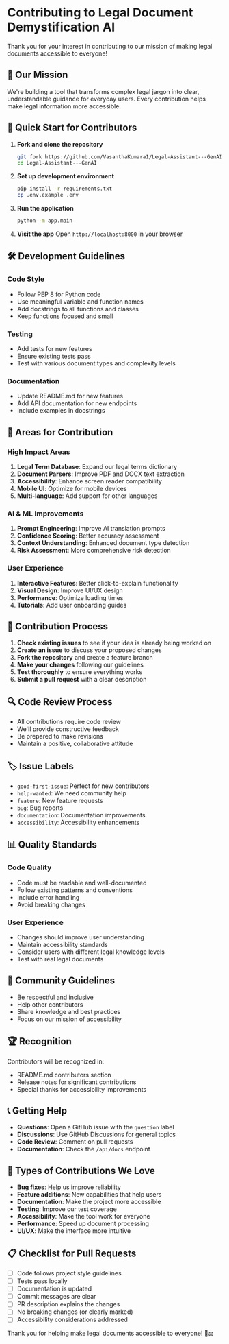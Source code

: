 # Contributing to Legal Document Demystification AI

Thank you for your interest in contributing to our mission of making legal documents accessible to everyone!

## 🎯 Our Mission

We're building a tool that transforms complex legal jargon into clear, understandable guidance for everyday users. Every contribution helps make legal information more accessible.

## 🚀 Quick Start for Contributors

1. **Fork and clone the repository**
   ```bash
   git fork https://github.com/VasanthaKumara1/Legal-Assistant---GenAI.git
   cd Legal-Assistant---GenAI
   ```

2. **Set up development environment**
   ```bash
   pip install -r requirements.txt
   cp .env.example .env
   ```

3. **Run the application**
   ```bash
   python -m app.main
   ```

4. **Visit the app**
   Open `http://localhost:8000` in your browser

## 🛠️ Development Guidelines

### Code Style
- Follow PEP 8 for Python code
- Use meaningful variable and function names
- Add docstrings to all functions and classes
- Keep functions focused and small

### Testing
- Add tests for new features
- Ensure existing tests pass
- Test with various document types and complexity levels

### Documentation
- Update README.md for new features
- Add API documentation for new endpoints
- Include examples in docstrings

## 🎯 Areas for Contribution

### High Impact Areas
1. **Legal Term Database**: Expand our legal terms dictionary
2. **Document Parsers**: Improve PDF and DOCX text extraction
3. **Accessibility**: Enhance screen reader compatibility
4. **Mobile UI**: Optimize for mobile devices
5. **Multi-language**: Add support for other languages

### AI & ML Improvements
1. **Prompt Engineering**: Improve AI translation prompts
2. **Confidence Scoring**: Better accuracy assessment
3. **Context Understanding**: Enhanced document type detection
4. **Risk Assessment**: More comprehensive risk detection

### User Experience
1. **Interactive Features**: Better click-to-explain functionality
2. **Visual Design**: Improve UI/UX design
3. **Performance**: Optimize loading times
4. **Tutorials**: Add user onboarding guides

## 📝 Contribution Process

1. **Check existing issues** to see if your idea is already being worked on
2. **Create an issue** to discuss your proposed changes
3. **Fork the repository** and create a feature branch
4. **Make your changes** following our guidelines
5. **Test thoroughly** to ensure everything works
6. **Submit a pull request** with a clear description

## 🔍 Code Review Process

- All contributions require code review
- We'll provide constructive feedback
- Be prepared to make revisions
- Maintain a positive, collaborative attitude

## 🏷️ Issue Labels

- `good-first-issue`: Perfect for new contributors
- `help-wanted`: We need community help
- `feature`: New feature requests
- `bug`: Bug reports
- `documentation`: Documentation improvements
- `accessibility`: Accessibility enhancements

## 📊 Quality Standards

### Code Quality
- Code must be readable and well-documented
- Follow existing patterns and conventions
- Include error handling
- Avoid breaking changes

### User Experience
- Changes should improve user understanding
- Maintain accessibility standards
- Consider users with different legal knowledge levels
- Test with real legal documents

## 🤝 Community Guidelines

- Be respectful and inclusive
- Help other contributors
- Share knowledge and best practices
- Focus on our mission of accessibility

## 🏆 Recognition

Contributors will be recognized in:
- README.md contributors section
- Release notes for significant contributions
- Special thanks for accessibility improvements

## 📞 Getting Help

- **Questions**: Open a GitHub issue with the `question` label
- **Discussions**: Use GitHub Discussions for general topics
- **Code Review**: Comment on pull requests
- **Documentation**: Check the `/api/docs` endpoint

## 🎉 Types of Contributions We Love

- **Bug fixes**: Help us improve reliability
- **Feature additions**: New capabilities that help users
- **Documentation**: Make the project more accessible
- **Testing**: Improve our test coverage
- **Accessibility**: Make the tool work for everyone
- **Performance**: Speed up document processing
- **UI/UX**: Make the interface more intuitive

## 📋 Checklist for Pull Requests

- [ ] Code follows project style guidelines
- [ ] Tests pass locally
- [ ] Documentation is updated
- [ ] Commit messages are clear
- [ ] PR description explains the changes
- [ ] No breaking changes (or clearly marked)
- [ ] Accessibility considerations addressed

Thank you for helping make legal documents accessible to everyone! 🚀⚖️